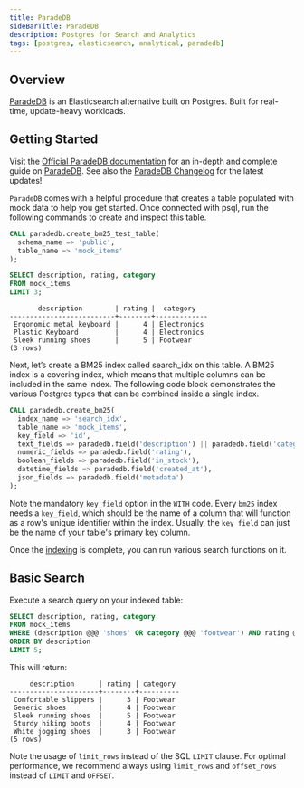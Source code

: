```yaml
---
title: ParadeDB
sideBarTitle: ParadeDB
description: Postgres for Search and Analytics
tags: [postgres, elasticsearch, analytical, paradedb]
---
```


## Overview

[ParadeDB](https://docs.paradedb.com/welcome/introduction) is an Elasticsearch alternative built on Postgres. Built for real-time, update-heavy workloads.

## Getting Started

Visit the [Official ParadeDB documentation](https://docs.paradedb.com/documentation) for an in-depth and complete guide on [ParadeDB](https://www.paradedb.com/).
 See also the [ParadeDB Changelog](https://docs.paradedb.com/changelog) for the latest updates!

`ParadeDB` comes with a helpful procedure that creates a table populated with mock data to help you get started. Once connected with psql, run the following commands to create and inspect this table.

```sql
CALL paradedb.create_bm25_test_table(
  schema_name => 'public',
  table_name => 'mock_items'
);

SELECT description, rating, category
FROM mock_items
LIMIT 3;
```

```plaintext
       description        | rating |  category
--------------------------+--------+-------------
 Ergonomic metal keyboard |      4 | Electronics
 Plastic Keyboard         |      4 | Electronics
 Sleek running shoes      |      5 | Footwear
(3 rows)
```

Next, let’s create a BM25 index called search_idx on this table. A BM25 index is a covering index, which means that multiple columns can be included in the same index. The following code block demonstrates the various Postgres types that can be combined inside a single index.

```sql
CALL paradedb.create_bm25(
  index_name => 'search_idx',
  table_name => 'mock_items',
  key_field => 'id',
  text_fields => paradedb.field('description') || paradedb.field('category'),
  numeric_fields => paradedb.field('rating'),
  boolean_fields => paradedb.field('in_stock'),
  datetime_fields => paradedb.field('created_at'),
  json_fields => paradedb.field('metadata')
);
```

Note the mandatory `key_field` option in the `WITH` code. Every `bm25` index needs a `key_field`, which should be the name of a column that will function as a row's unique identifier within the index. Usually, the `key_field` can just be the name of your table's primary key column.

Once the [indexing](https://docs.paradedb.com/documentation/indexing/create_index) is complete, you can run various search functions on it.

## Basic Search

Execute a search query on your indexed table:

```sql
SELECT description, rating, category
FROM mock_items
WHERE (description @@@ 'shoes' OR category @@@ 'footwear') AND rating @@@ '>2'
ORDER BY description
LIMIT 5;
```

This will return:

```plaintext
     description      | rating | category 
----------------------+--------+----------
 Comfortable slippers |      3 | Footwear
 Generic shoes        |      4 | Footwear
 Sleek running shoes  |      5 | Footwear
 Sturdy hiking boots  |      4 | Footwear
 White jogging shoes  |      3 | Footwear
(5 rows)
```

Note the usage of `limit_rows` instead of the SQL `LIMIT` clause. For optimal performance, we recommend always using
`limit_rows` and `offset_rows` instead of `LIMIT` and `OFFSET`.
